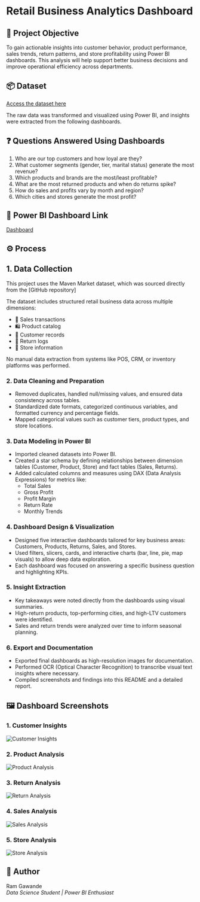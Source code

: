 # Retail Business Analytics Dashboard

## 🎯 Project Objective

To gain actionable insights into customer behavior, product performance, sales trends, return patterns, and store profitability using Power BI dashboards. This analysis will help support better business decisions and improve operational efficiency across departments.

## 📦 Dataset

[Access the dataset here](./MavenMarket.zip)  


The raw data was transformed and visualized using Power BI, and insights were extracted from the following dashboards.

## ❓ Questions Answered Using Dashboards

1. Who are our top customers and how loyal are they?
2. What customer segments (gender, tier, marital status) generate the most revenue?
3. Which products and brands are the most/least profitable?
4. What are the most returned products and when do returns spike?
5. How do sales and profits vary by month and region?
6. Which cities and stores generate the most profit?

## 🔗 Power BI Dashboard Link

[Dashboard](MavenMarketDashboard.pbix)


## ⚙️ Process

## 1. Data Collection

This project uses the Maven Market dataset, which was sourced directly from the [GitHub repository]

The dataset includes structured retail business data across multiple dimensions:

- 🧾 Sales transactions  
- 🛍️ Product catalog  
- 👥 Customer records  
- 🔁 Return logs  
- 🏬 Store information

No manual data extraction from systems like POS, CRM, or inventory platforms was performed.

### 2. Data Cleaning and Preparation
- Removed duplicates, handled null/missing values, and ensured data consistency across tables.
- Standardized date formats, categorized continuous variables, and formatted currency and percentage fields.
- Mapped categorical values such as customer tiers, product types, and store locations.

### 3. Data Modeling in Power BI
- Imported cleaned datasets into Power BI.
- Created a star schema by defining relationships between dimension tables (Customer, Product, Store) and fact tables (Sales, Returns).
- Added calculated columns and measures using DAX (Data Analysis Expressions) for metrics like:
  - Total Sales
  - Gross Profit
  - Profit Margin
  - Return Rate
  - Monthly Trends

### 4. Dashboard Design & Visualization
- Designed five interactive dashboards tailored for key business areas: Customers, Products, Returns, Sales, and Stores.
- Used filters, slicers, cards, and interactive charts (bar, line, pie, map visuals) to allow deep data exploration.
- Each dashboard was focused on answering a specific business question and highlighting KPIs.

### 5. Insight Extraction
- Key takeaways were noted directly from the dashboards using visual summaries.
- High-return products, top-performing cities, and high-LTV customers were identified.
- Sales and return trends were analyzed over time to inform seasonal planning.

### 6. Export and Documentation
- Exported final dashboards as high-resolution images for documentation.
- Performed OCR (Optical Character Recognition) to transcribe visual text insights where necessary.
- Compiled screenshots and findings into this README and a detailed report.

## 🖼️ Dashboard Screenshots

### 1. Customer Insights
![Customer Insights](images/Customer%20Insights.png)

### 2. Product Analysis
![Product Analysis](images/Product%20Analysis.png)

### 3. Return Analysis
![Return Analysis](images/Return%20Analysis.png)

### 4. Sales Analysis
![Sales Analysis](images/Sales%20Analysis.png)

### 5. Store Analysis
![Store Analysis](images/Store%20Analysis.png)


## 👤 Author
Ram Gawande  
*Data Science Student | Power BI Enthusiast*
